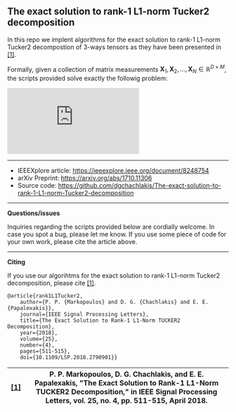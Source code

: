 ## The exact solution to rank-1 L1-norm Tucker2 decomposition ##

In this repo we implent algorithms for the exact solution to rank-1 L1-norm Tucker2 decompostion of 3-ways tensors as they have been presented in [[1]](https://ieeexplore.ieee.org/document/8248754). 

Formally, given a collection of matrix measurements $\mathbf X_1, \mathbf X_2,\ldots, \mathbf X_N \in \mathbb R^{D \times M}$, the scripts provided solve exactly the followig problem:

![equation](https://latex.codecogs.com/svg.latex?%5Cinline%20%5Cdpi%7B150%7D%20%5Cfn_cm%20%5CLARGE%20%5Cunderset%7B%5Cbegin%7Bsmallmatrix%7D%5Cmathbf%20u%5Cin%20%5Cmathbb%20R%5ED%7E%3B%7E%5C%7C%5Cmathbf%20u%5C%7C_2%3D1%5C%5C%5Cmathbf%20v%5Cin%20%5Cmathbb%20R%5EM%7E%3B%7E%5C%7C%5Cmathbf%20v%5C%7C_2%3D1%5Cend%7Bsmallmatrix%7D%7D%7B%5Ctext%7Bmax.%7D%7D%5Csum%5Climits_%7Bn%3D1%7D%5EN%7C%5Cmathbf%20u%5E%5Ctop%5Cmathbf%20X_n%5Cmathbf%20v%7C.)


---


* IEEEXplore article: https://ieeexplore.ieee.org/document/8248754
* arXiv Preprint: https://arxiv.org/abs/1710.11306
* Source code: https://github.com/dgchachlakis/The-exact-solution-to-rank-1-L1-norm-Tucker2-decomposition

---
**Questions/issues**

Inquiries regarding the scripts provided below are cordially welcome. In case you spot a bug, please let me know. If you use some piece of code for your own work, please cite the article above.

---
**Citing**

If you use our algorihtms for the exact solution to rank-1 L1-norm Tucker2 decomposition, please cite [[1]](https://ieeexplore.ieee.org/document/8248754).
```
@article{rank1L1Tucker2,
    author={P. P. {Markopoulos} and D. G. {Chachlakis} and E. E. {Papalexakis}},
    journal={IEEE Signal Processing Letters}, 
    title={The Exact Solution to Rank-1 L1-Norm TUCKER2 Decomposition}, 
    year={2018},
    volume={25},
    number={4},
    pages={511-515},
    doi={10.1109/LSP.2018.2790901}}
```
|[[1]](https://ieeexplore.ieee.org/document/8248754)|P. P. Markopoulos, D. G. Chachlakis, and E. E. Papalexakis, "The Exact Solution to Rank-1 L1-Norm TUCKER2 Decomposition," in IEEE Signal Processing Letters, vol. 25, no. 4, pp. 511-515, April 2018.|
|-----|--------|

 
